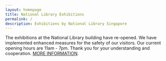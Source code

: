 ```yaml
---
layout: homepage
title: National Library Exhibitions
permalink: /
description: Exhibitions by National Library Singapore
---
```

<!-- Type your notification here - the notification bar will not appear if this is empty. For other changes, refer to _data/homepage.yml to edit the homepage -->
The exhibitions at the National Library building have re-opened. We have implemented enhanced measures for the safety of our visitors. Our current opening hours are 11am - 7pm. Thank you for your understanding and cooperation. <a href="https://www.nlb.gov.sg/" target="_blank">MORE INFORMATION</a>.
